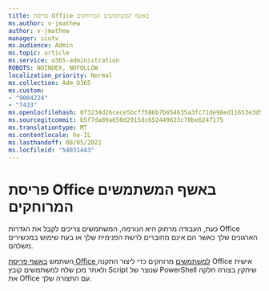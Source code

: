 ```yaml
---
title: פריסת Office באשף המשתמשים המרוחקים
ms.author: v-jmathew
author: v-jmathew
manager: scotv
ms.audience: Admin
ms.topic: article
ms.service: o365-administration
ROBOTS: NOINDEX, NOFOLLOW
localization_priority: Normal
ms.collection: Adm_O365
ms.custom:
- "9004224"
- "7433"
ms.openlocfilehash: 0f3234d26cece5bcff586b7b654635a3fc71de98ed11653e3d52699e1bc965de
ms.sourcegitcommit: b5f7da89a650d2915dc652449623c78be6247175
ms.translationtype: MT
ms.contentlocale: he-IL
ms.lasthandoff: 08/05/2021
ms.locfileid: "54031443"
---
```

# <a name="deploy-office-to-remote-users-wizard"></a>פריסת Office באשף המשתמשים המרוחקים

כעת, העבודה מרחוק היא הנורמה, המשתמשים צריכים לקבל את הגדרות Office הארגונים שלך כאשר הם אינם מחוברים לרשת הפנימית שלך או בעת שימוש במכשירים משלהם.

השתמש [באשף פריסת Office למשתמשים](https://go.microsoft.com/fwlink/?linkid=2149564) מרוחקים כדי ליצור התקנה Office אישית ולאחר מכן שלח למשתמשים קובץ Script שנוצר של PowerShell שיתקין בצורה חלקה את Office עם התצורה שלך.
